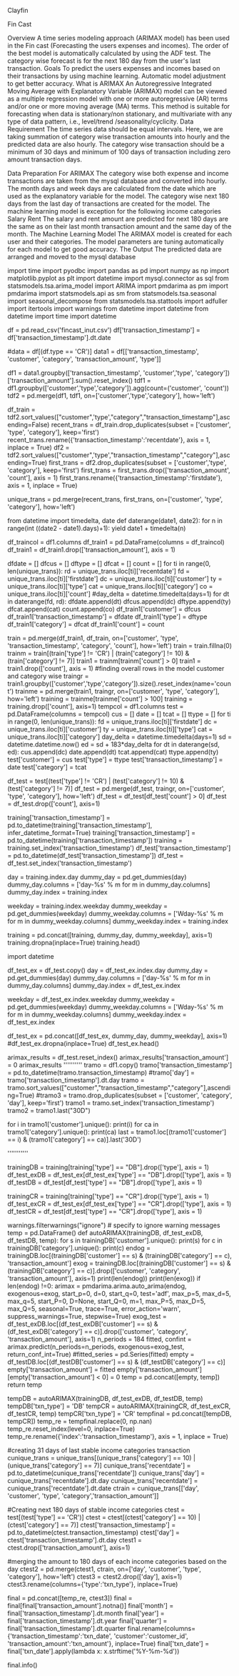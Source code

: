 
Clayfin

Fin Cast

Overview
A time series modeling approach (ARIMAX model) has been used in the Fin cast (Forecasting the users expenses and incomes). The order of the best model is automatically calculated by using the ADF test. The category wise forecast is for the next 180 day from the user's last transaction. 
Goals
To predict the users expenses and incomes based on their transactions by using machine learning.
Automatic model adjustment to get better accuracy.
What is ARIMAX
An Autoregressive Integrated Moving Average with Explanatory Variable (ARIMAX) model can be viewed as a multiple regression model with one or more autoregressive (AR) terms and/or one or more moving average (MA) terms. This method is suitable for forecasting when data is stationary/non stationary, and multivariate with any type of data pattern, i.e., level/trend /seasonality/cyclicity.
Data Requirement
The time series data should be equal intervals. Here, we are taking summation of category wise transaction amounts into hourly and the predicted data are also hourly. 
The category wise transaction should be a minimum of 30 days and minimum of 100 days of transaction including zero amount transaction days. 


Data Preparation For ARIMAX
The category wise both expense and income transactions are taken from the mysql database and converted into hourly. The month  days and week days are calculated from the date which are used as the explanatory variable for the model.
The category wise next 180 days from the last day of transactions are created for the model. 
The machine learning model is exception for the following income categories
Salary
Rent
The salary and rent amount are predicted for next 180 days are the same as on their last month transaction amount and the same day of the month.
The Machine Learning Model
The ARIMAX model is created for each user and their categories. The model parameters are tuning automatically for each model to get good accuracy. 
The Output 
The predicted data are arranged and moved to the mysql database 


import time
import pyodbc
import pandas as pd
import numpy as np
import matplotlib.pyplot as plt
import datetime
import mysql.connector as sql
from statsmodels.tsa.arima_model import ARIMA
import pmdarima as pm
import pmdarima
import statsmodels.api as sm
from statsmodels.tsa.seasonal import seasonal_decompose
from statsmodels.tsa.stattools import adfuller
import itertools
import warnings
from datetime import datetime
from datetime import time
import datetime

df = pd.read_csv('fincast_inut.csv')
df['transaction_timestamp'] = df['transaction_timestamp'].dt.date


#data = df[(df.type == 'CR')]
data1 = df[['transaction_timestamp', 'customer', 'category', 'transaction_amount', 'type']]

df1 = data1.groupby(['transaction_timestamp', 'customer','type', 'category'])['transaction_amount'].sum().reset_index()
tdf1 = df1.groupby(['customer','type','category']).agg(count=('customer', 'count'))
tdf2 = pd.merge(df1, tdf1, on=['customer','type','category'], how='left')

df_train = tdf2.sort_values(["customer",'type',"category","transaction_timestamp"],ascending=False)
recent_trans = df_train.drop_duplicates(subset = ['customer', 'type', 'category'], keep='first')
recent_trans.rename({'transaction_timestamp':'recentdate'}, axis = 1, inplace = True)
df2 = tdf2.sort_values(["customer",'type',"transaction_timestamp","category"],ascending=True)
first_trans = df2.drop_duplicates(subset = ['customer','type', 'category'], keep='first')
first_trans = first_trans.drop(['transaction_amount', 'count'], axis = 1)
first_trans.rename({'transaction_timestamp':'firstdate'}, axis = 1, inplace = True)

unique_trans = pd.merge(recent_trans, first_trans, on=['customer', 'type', 'category'], how='left')

from datetime import timedelta, date
def daterange(date1, date2):
    for n in range(int ((date2 - date1).days)+1):
        yield date1 + timedelta(n)

df_traincol = df1.columns
df_train1 = pd.DataFrame(columns = df_traincol)
df_train1 = df_train1.drop(['transaction_amount'], axis = 1)
        
dfdate = []
dfcus = []
dftype = []
dfcat = []
count = []
for ti in range(0, len(unique_trans)):
    rd = unique_trans.iloc[ti]['recentdate']
    fd = unique_trans.iloc[ti]['firstdate']
    dc = unique_trans.iloc[ti]['customer']
    ty = unique_trans.iloc[ti]['type']
    cat = unique_trans.iloc[ti]['category']
    co = unique_trans.iloc[ti]['count']
    #day_delta = datetime.timedelta(days=1)
    for dt in daterange(fd, rd):
        dfdate.append(dt)
        dfcus.append(dc)
        dftype.append(ty)
        dfcat.append(cat)
        count.append(co)
df_train1['customer'] = dfcus
df_train1['transaction_timestamp'] = dfdate
df_train1['type'] = dftype
df_train1['category'] = dfcat
df_train1['count'] = count

train = pd.merge(df_train1, df_train, on=['customer', 'type', 'transaction_timestamp', 'category', 'count'], how='left')
train = train.fillna(0)
trainm = train[(train['type'] != 'CR') | (train['category'] != 10) & (train['category'] != 7)]
train1 = trainm[trainm['count'] > 0]
train1 = train1.drop(['count'], axis = 1)
#finding overall rows in the model customer and category wise
traingr = train1.groupby(['customer','type','category']).size().reset_index(name='count')
trainme = pd.merge(train1, traingr, on=['customer', 'type', 'category'], how='left')
training = trainme[trainme['count'] > 100] 
training = training.drop(['count'], axis=1) 
tempcol = df1.columns
test = pd.DataFrame(columns = tempcol)
cus = []
date = []
tcat = []
ttype = []
for ti in range(0, len(unique_trans)):
    fd = unique_trans.iloc[ti]['firstdate']
    dc = unique_trans.iloc[ti]['customer']
    ty = unique_trans.iloc[ti]['type']
    cat = unique_trans.iloc[ti]['category']
    day_delta = datetime.timedelta(days=1)
    sd = datetime.datetime.now()
    ed = sd + 183*day_delta
    for dt in daterange(sd, ed):
        cus.append(dc)
        date.append(dt)
        tcat.append(cat)
        ttype.append(ty)
test['customer'] = cus
test['type'] = ttype
test['transaction_timestamp'] = date
test['category'] = tcat

df_test = test[(test['type'] != 'CR') | (test['category'] != 10) & (test['category'] != 7)]
df_test =  pd.merge(df_test, traingr, on=['customer', 'type', 'category'], how='left')
df_test = df_test[df_test['count'] > 0] 
df_test = df_test.drop(['count'], axis=1)

training['transaction_timestamp'] =  pd.to_datetime(training['transaction_timestamp'], infer_datetime_format=True)
training['transaction_timestamp'] = pd.to_datetime(training['transaction_timestamp'])
training = training.set_index('transaction_timestamp')
df_test['transaction_timestamp'] = pd.to_datetime(df_test['transaction_timestamp'])
df_test = df_test.set_index('transaction_timestamp')

day = training.index.day
dummy_day = pd.get_dummies(day)
dummy_day.columns = ['day-%s' % m for m in dummy_day.columns]
dummy_day.index = training.index

weekday = training.index.weekday
dummy_weekday = pd.get_dummies(weekday)
dummy_weekday.columns = ['Wday-%s' % m for m in dummy_weekday.columns]
dummy_weekday.index = training.index

training = pd.concat([training, dummy_day, dummy_weekday], axis=1)
training.dropna(inplace=True)
training.head()

import datetime

df_test_ex = df_test.copy()
day = df_test_ex.index.day
dummy_day = pd.get_dummies(day)
dummy_day.columns = ['day-%s' % m for m in dummy_day.columns]
dummy_day.index = df_test_ex.index

weekday = df_test_ex.index.weekday
dummy_weekday = pd.get_dummies(weekday)
dummy_weekday.columns = ['Wday-%s' % m for m in dummy_weekday.columns]
dummy_weekday.index = df_test_ex.index

df_test_ex = pd.concat([df_test_ex, dummy_day, dummy_weekday], axis=1)
#df_test_ex.dropna(inplace=True)
df_test_ex.head()

arimax_results = df_test.reset_index()
arimax_results['transaction_amount'] = 0
arimax_results
''''''''''
tramo = df1.copy()
tramo['transaction_timestamp'] = pd.to_datetime(tramo.transaction_timestamp)
#tramo['day'] = tramo['transaction_timestamp'].dt.day
tramo = tramo.sort_values(["customer","transaction_timestamp","category"],ascending=True)
#tramo3 = tramo.drop_duplicates(subset = ['customer', 'category', 'day'], keep='first')
tramo1 = tramo.set_index('transaction_timestamp')
tramo2 = tramo1.last("30D")

for i in tramo1['customer'].unique():
    print(i)
    for ca in tramo1['category'].unique():
        print(ca)
        last = tramo1.loc[(tramo1['customer'] == i) & (tramo1['category'] == ca)].last('30D')
        
'''''''''''


trainingDB = training[training['type'] == "DB"].drop(['type'], axis = 1)
df_test_exDB = df_test_ex[df_test_ex['type'] == "DB"].drop(['type'], axis = 1)
df_testDB = df_test[df_test['type'] == "DB"].drop(['type'], axis = 1)

trainingCR = training[training['type'] == "CR"].drop(['type'], axis = 1)
df_test_exCR = df_test_ex[df_test_ex['type'] == "CR"].drop(['type'], axis = 1)
df_testCR = df_test[df_test['type'] == "CR"].drop(['type'], axis = 1)

warnings.filterwarnings("ignore") # specify to ignore warning messages
temp = pd.DataFrame()
def autoARIMAX(trainingDB, df_test_exDB, df_testDB, temp): 
    for s in trainingDB['customer'].unique():
        print(s)
        for c in trainingDB['category'].unique():
            print(c)
            endog = trainingDB.loc[(trainingDB['customer'] == s) & (trainingDB['category'] == c), 'transaction_amount']
            exog = trainingDB.loc[(trainingDB['customer'] == s) & (trainingDB['category'] == c)].drop(['customer', 'category', 'transaction_amount'], axis=1)
            print(len(endog))
            print(len(exog))
            if len(endog) !=0:
                arimax = pmdarima.arima.auto_arima(endog, exogenous=exog,
                                       start_p=0, d=0, start_q=0,
                                       test='adf',
                                       max_p=5, max_d=5, max_q=5, start_P=0, D=None, start_Q=0, m=1,
                                       max_P=5, max_D=5, max_Q=5, seasonal=True, trace=True,
                                       error_action='warn',  
                                       suppress_warnings=True, 
                                       stepwise=True)
                exog_test = df_test_exDB.loc[(df_test_exDB['customer'] == s) & (df_test_exDB['category'] == c)].drop(['customer', 'category', 'transaction_amount'], axis=1)
                n_periods = 184
                fitted, confint = arimax.predict(n_periods=n_periods, 
                                              exogenous=exog_test, 
                                              return_conf_int=True)
                #fitted_series = pd.Series(fitted)
                empty = df_testDB.loc[(df_testDB['customer'] == s) & (df_testDB['category'] == c)]
                empty['transaction_amount'] = fitted
                empty['transaction_amount'][empty['transaction_amount'] < 0] = 0
                temp = pd.concat([empty, temp])
    return temp
        
tempDB = autoARIMAX(trainingDB, df_test_exDB, df_testDB, temp)
tempDB['txn_type'] = 'DB'
tempCR = autoARIMAX(trainingCR, df_test_exCR, df_testCR, temp)
tempCR['txn_type'] = 'CR'
tempfinal = pd.concat([tempDB, tempCR])
temp_re = tempfinal.replace(0, np.nan)
temp_re.reset_index(level=0, inplace=True)
temp_re.rename({'index':'transaction_timestamp'}, axis = 1, inplace = True)


#creating 31 days of last stable income categories transaction
cunique_trans = unique_trans[(unique_trans['category'] == 10) | (unique_trans['category'] == 7)]
cunique_trans['recentdate'] = pd.to_datetime(cunique_trans['recentdate'])
cunique_trans['day'] = cunique_trans['recentdate'].dt.day
cunique_trans['recentdate'] = cunique_trans['recentdate'].dt.date
ctrain = cunique_trans[['day', 'customer', 'type', 'category','transaction_amount']]


#Creating next 180 days of stable income categories
ctest = test[(test['type'] == 'CR')]
ctest = ctest[(ctest['category'] == 10) | (ctest['category'] == 7)]
ctest['transaction_timestamp'] = pd.to_datetime(ctest.transaction_timestamp)
ctest['day'] = ctest['transaction_timestamp'].dt.day
ctest1 = ctest.drop(['transaction_amount'], axis=1)

#merging the amount to 180 days of each income categories based on the day
ctest2 =  pd.merge(ctest1, ctrain, on=['day', 'customer', 'type', 'category'], how='left')
ctest3 = ctest2.drop(['day'], axis=1)
ctest3.rename(columns={'type':'txn_type'}, inplace=True)

final = pd.concat([temp_re, ctest3])
final = final[final['transaction_amount'].notna()]
final['month'] = final['transaction_timestamp'].dt.month
final['year'] = final['transaction_timestamp'].dt.year
final['quarter'] = final['transaction_timestamp'].dt.quarter
final.rename(columns={'transaction_timestamp':'txn_date', 'customer':'customer_id', 'transaction_amount':'txn_amount'}, inplace=True)
final['txn_date'] = final['txn_date'].apply(lambda x: x.strftime('%Y-%m-%d'))

final.info()




